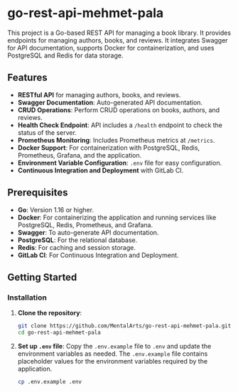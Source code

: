 # go-rest-api-mehmet-pala

This project is a Go-based REST API for managing a book library. It provides endpoints for managing authors, books, and reviews. It integrates Swagger for API documentation, supports Docker for containerization, and uses PostgreSQL and Redis for data storage.

## Features

- **RESTful API** for managing authors, books, and reviews.
- **Swagger Documentation**: Auto-generated API documentation.
- **CRUD Operations**: Perform CRUD operations on books, authors, and reviews.
- **Health Check Endpoint**: API includes a `/health` endpoint to check the status of the server.
- **Prometheus Monitoring**: Includes Prometheus metrics at `/metrics`.
- **Docker Support**: For containerization with PostgreSQL, Redis, Prometheus, Grafana, and the application.
- **Environment Variable Configuration**: `.env` file for easy configuration.
- **Continuous Integration and Deployment** with GitLab CI.


## Prerequisites

- **Go**: Version 1.16 or higher.
- **Docker**: For containerizing the application and running services like PostgreSQL, Redis, Prometheus, and Grafana.
- **Swagger**: To auto-generate API documentation.
- **PostgreSQL**: For the relational database.
- **Redis**: For caching and session storage.
- **GitLab CI**: For Continuous Integration and Deployment.

## Getting Started

### Installation

1. **Clone the repository**:
    ```sh
    git clone https://github.com/MentalArts/go-rest-api-mehmet-pala.git
    cd go-rest-api-mehmet-pala
    ```

2. **Set up `.env` file**:
   Copy the `.env.example` file to `.env` and update the environment variables as needed. The `.env.example` file contains placeholder values for the environment variables required by the application.

   ```sh
   cp .env.example .env
